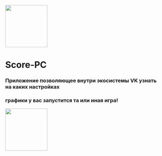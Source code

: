 [<img width="134" src="https://vk.com/images/apps/mini_apps/vk_mini_apps_logo.svg">](https://vk.com/services)

# Score-PC

### Приложение позволяющее внутри экосистемы VK узнать на каких настройках 
### графики у вас запустится та или иная игра!

[<img width="134" src="https://sun3-13.userapi.com/impf/cEHRq7GXcw8yX9GakJ2NMtdVjllSUCK2w4cADQ/KfTpeMPeohU.jpg?size=144x144&quality=90&sign=b4755c677ca59ae460af90e5744546a1">](https://vk.com/app7671597)